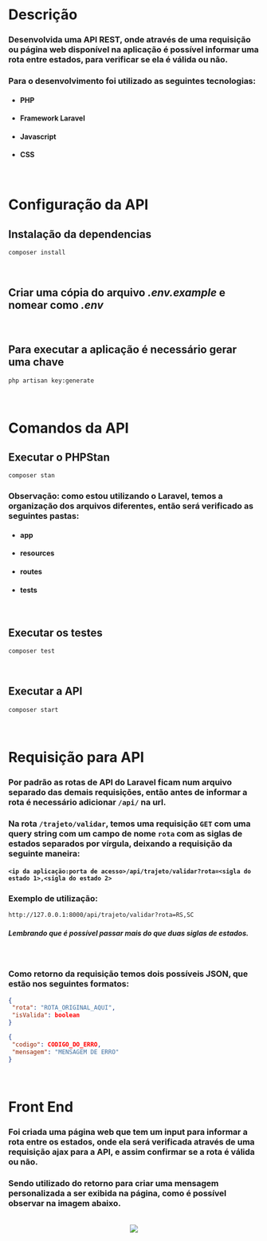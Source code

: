 # Descrição
### Desenvolvida uma API REST, onde através de uma requisição ou página web disponível na aplicação é possível informar uma rota entre estados, para verificar se ela é válida ou não.
### Para o desenvolvimento foi utilizado as seguintes tecnologias:
- #### PHP
- #### Framework Laravel
- #### Javascript
- #### CSS
<br>

# Configuração da API
## Instalação da dependencias
```sh
composer install
```
<br />

## Criar uma cópia do arquivo <i>.env.example</i> e nomear como <i>.env</i>
<br>

## Para executar a aplicação é necessário gerar uma chave
```sh
php artisan key:generate
```
<br />

# Comandos da API

## Executar o PHPStan
```sh
composer stan
```

### Observação: como estou utilizando o Laravel, temos a organização dos arquivos diferentes, então será verificado as seguintes pastas:         
- #### app
- #### resources
- #### routes
- #### tests 
<br />

## Executar os testes
```sh
composer test
```
<br />

## Executar a API
```sh
composer start
```
<br>

# Requisição para API
### Por padrão as rotas de API do Laravel ficam num arquivo separado das demais requisições, então antes de informar a rota é necessário adicionar `/api/` na url.
### Na rota `/trajeto/validar`, temos uma requisição `GET` com uma query string com um campo de nome `rota` com as siglas de estados separados por vírgula, deixando a requisição da seguinte maneira:
#### `<ip da aplicação:porta de acesso>/api/trajeto/validar?rota=<sigla do estado 1>,<sigla do estado 2>`

### Exemplo de utilização:
```sh
http://127.0.0.1:8000/api/trajeto/validar?rota=RS,SC
```
##### Lembrando que é possível passar mais do que duas siglas de estados.
<br>

### Como retorno da requisição temos dois possíveis JSON, que estão nos seguintes formatos:
```json
{
 "rota": "ROTA_ORIGINAL_AQUI", 
 "isValida": boolean
}

{
 "codigo": CODIGO_DO_ERRO,
 "mensagem": "MENSAGEM DE ERRO"
}
```

<br>

# Front End
### Foi criada uma página web que tem um input para informar a rota entre os estados, onde ela será verificada através de uma requisição ajax para a API, e assim confirmar se a rota é válida ou não. 
### Sendo utilizado do retorno para criar uma mensagem personalizada a ser exibida na página, como é possível observar na imagem abaixo.
<br/>
<div align="center">
    <img width="center" src="https://github.com/patrickscheibel/API-Rota/assets/47672652/f4b68947-df6f-4dc3-84f6-93e7dcc26907"/>
</div>

